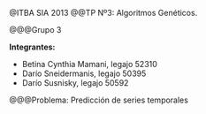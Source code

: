 @ITBA SIA 2013
@@TP Nº3: Algoritmos Genéticos.

@@@Grupo 3

**Integrantes:**

* Betina Cynthia Mamani, legajo 52310
* Darío Sneidermanis, legajo 50395
* Darío Susnisky, legajo 50592

@@@Problema: Predicción de series temporales
